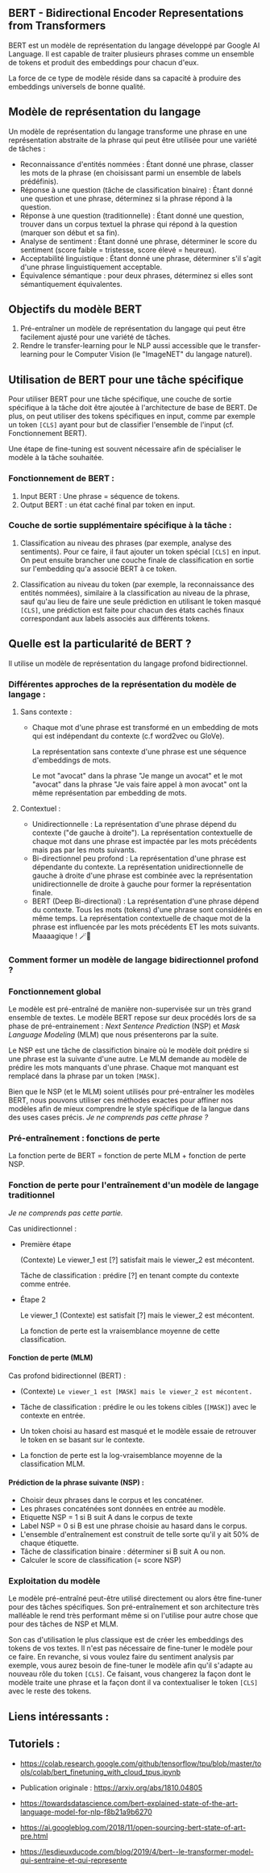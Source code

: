 ## BERT - Bidirectional Encoder Representations from Transformers

BERT est un modèle de représentation du langage développé par Google AI Language.
Il est capable de traiter plusieurs phrases comme un ensemble de tokens et
produit des embeddings pour chacun d'eux.

La force de ce type de modèle réside dans sa capacité à produire des embeddings universels de bonne qualité.

## Modèle de représentation du langage

Un modèle de représentation du langage transforme une phrase en une représentation abstraite de la phrase qui peut être utilisée pour une variété de tâches :

* Reconnaissance d'entités nommées : Étant donné une phrase, classer les mots de la phrase (en choisissant parmi un ensemble de labels prédéfinis).
* Réponse à une question (tâche de classification binaire) : Étant donné une question et une phrase, déterminez si la phrase répond à la question.
* Réponse à une question (traditionnelle) : Étant donné une question, trouver dans un corpus textuel la phrase qui répond à la question (marquer son début et sa fin).
* Analyse de sentiment : Étant donné une phrase, déterminer le score du sentiment (score faible = tristesse, score élevé = heureux).
* Acceptabilité linguistique : Étant donné une phrase, déterminer s'il s'agit d'une phrase linguistiquement acceptable.
* Équivalence sémantique : pour deux phrases, déterminez si elles sont sémantiquement équivalentes.

## Objectifs du modèle BERT

1. Pré-entraîner un modèle de représentation du langage qui peut être facilement ajusté pour une variété de tâches.  
2. Rendre le transfer-learning pour le NLP aussi accessible que le transfer-learning pour le Computer Vision (le "ImageNET" du langage naturel).

## Utilisation de BERT pour une tâche spécifique


Pour utiliser BERT pour une tâche spécifique, une couche de sortie spécifique à la tâche doit être ajoutée à l'architecture de base de BERT.
De plus, on peut utiliser des tokens spécifiques en input, comme par exemple un token `[CLS]` ayant pour but de classifier l'ensemble de
l'input (cf. Fonctionnement BERT).

Une étape de fine-tuning est souvent nécessaire afin de spécialiser le modèle à la tâche souhaitée.

### Fonctionnement de BERT :

1. Input BERT : Une phrase = séquence de tokens.
2. Output BERT : un état caché final par token en input.

### Couche de sortie supplémentaire spécifique à la tâche :

1. Classification au niveau des phrases (par exemple, analyse des sentiments).
Pour ce faire, il faut ajouter un token spécial `[CLS]` en input. On peut ensuite brancher une couche finale de classification en sortie
sur l'embedding qu'a associé BERT à ce token.

2. Classification au niveau du token (par exemple, la reconnaissance des entités nommées), similaire à la classification au niveau de la phrase, sauf qu'au lieu de faire une seule prédiction en utilisant le token masqué `[CLS]`,
une prédiction est faite pour chacun des états cachés finaux correspondant aux labels associés aux différents tokens.

## Quelle est la particularité de BERT ?

Il utilise un modèle de représentation du langage profond bidirectionnel.

### Différentes approches de la représentation du modèle de langage :

1. Sans contexte :  
    * Chaque mot d'une phrase est transformé en un embedding de mots qui est indépendant du contexte (c.f word2vec ou GloVe).

       La représentation sans contexte d'une phrase est une séquence d'embeddings de mots.

       Le mot "avocat" dans la phrase "Je mange un avocat" et le mot "avocat" dans la phrase "Je vais faire appel à mon avocat" ont la même représentation par embedding de mots.

2. Contextuel :  

    * Unidirectionnelle : La représentation d'une phrase dépend du contexte ("de gauche à droite").
       La représentation contextuelle de chaque mot dans une phrase est impactée par les mots précédents mais pas par les mots suivants.
    * Bi-directionnel peu profond : La représentation d'une phrase est dépendante du contexte.
       La représentation unidirectionnelle de gauche à droite d'une phrase est combinée avec la représentation unidirectionnelle de droite à gauche pour former la représentation finale.
    * BERT (Deep Bi-directional) : La représentation d'une phrase dépend du contexte.
       Tous les mots (tokens) d'une phrase sont considérés en même temps.
       La représentation contextuelle de chaque mot de la phrase est influencée par les mots précédents ET les mots suivants. Maaaagique ! 🪄🧙


### Comment former un modèle de langage bidirectionnel profond ?

### Fonctionnement global

Le modèle est pré-entraîné de manière non-supervisée sur un très grand ensemble de textes.
Le modèle BERT repose sur deux procédés lors de sa phase de pré-entrainement : *Next Sentence Prediction* (NSP) et *Mask Language Modeling* (MLM) que nous présenterons par la suite.

Le NSP est une tâche de classifiction binaire où le modèle doit prédire si une phrase est la suivante d'une autre.
Le MLM demande au modèle de prédire les mots manquants d'une phrase. Chaque mot manquant est remplacé dans la phrase par un token `[MASK]`.

Bien que le NSP (et le MLM) soient utilisés pour pré-entraîner les modèles BERT,
nous pouvons utiliser ces méthodes exactes pour affiner nos modèles afin de mieux comprendre le style spécifique de la langue dans des uses cases précis.
*Je ne comprends pas cette phrase ?*

### Pré-entraînement : fonctions de perte

La fonction perte de BERT = fonction de perte MLM + fonction de perte NSP.

### Fonction de perte pour l'entraînement d'un modèle de langage traditionnel
*Je ne comprends pas cette partie.*

Cas unidirectionnel :

* Première étape

  (Contexte) Le viewer_1 est [?] satisfait mais le viewer_2 est mécontent. 
  
  Tâche de classification : prédire [?] en tenant compte du contexte comme entrée.

* Étape 2

  Le viewer_1 (Contexte) est satisfait [?] mais le viewer_2 est mécontent.

  La fonction de perte est la vraisemblance moyenne de cette classification.

#### Fonction de perte (MLM)
Cas profond bidirectionnel (BERT) :

* (Contexte) `Le viewer_1 est [MASK] mais le viewer_2 est mécontent.`

* Tâche de classification : prédire le ou les tokens cibles (`[MASK]`) avec le contexte en entrée.

* Un token choisi au hasard est masqué et le modèle essaie de retrouver le token en se basant sur le contexte.

* La fonction de perte est la log-vraisemblance moyenne de la classification MLM.

#### Prédiction de la phrase suivante (NSP) :

* Choisir deux phrases dans le corpus et les concaténer.
* Les phrases concaténées sont données en entrée au modèle.
* Etiquette NSP = 1 si B suit A dans le corpus de texte
* Label NSP = 0 si B est une phrase choisie au hasard dans le corpus. 
* L'ensemble d'entraînement est construit de telle sorte qu'il y ait 50% de chaque étiquette.
* Tâche de classification binaire : déterminer si B suit A ou non.
* Calculer le score de classification (= score NSP) 


### Exploitation du modèle
Le modèle pré-entraîné peut-être utilisé directement ou alors être fine-tuner pour des tâches spécifiques.
Son pré-entraînement et son architecture très malléable le rend très performant même si on l'utilise pour autre chose que
pour des tâches de NSP et MLM.

Son cas d'utilisation le plus classique est de créer les embeddings des tokens de vos textes. Il n'est pas nécessaire de fine-tuner le modèle pour ce faire.
En revanche, si vous voulez faire du sentiment analysis par exemple, vous aurez besoin de fine-tuner le modèle afin qu'il s'adapte au nouveau rôle
du token `[CLS]`. Ce faisant, vous changerez la façon dont le modèle traite une phrase et la façon dont il va contextualiser le token `[CLS]` avec le reste des tokens.

## Liens intéressants : 

## Tutoriels :
* https://colab.research.google.com/github/tensorflow/tpu/blob/master/tools/colab/bert_finetuning_with_cloud_tpus.ipynb

* Publication originale : https://arxiv.org/abs/1810.04805
* https://towardsdatascience.com/bert-explained-state-of-the-art-language-model-for-nlp-f8b21a9b6270
* https://ai.googleblog.com/2018/11/open-sourcing-bert-state-of-art-pre.html
* https://lesdieuxducode.com/blog/2019/4/bert--le-transformer-model-qui-sentraine-et-qui-represente
